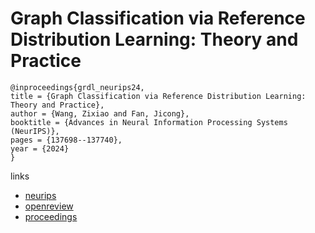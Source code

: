 # Graph Classification via Reference Distribution Learning: Theory and Practice

```
@inproceedings{grdl_neurips24,
title = {Graph Classification via Reference Distribution Learning: Theory and Practice},
author = {Wang, Zixiao and Fan, Jicong},
booktitle = {Advances in Neural Information Processing Systems (NeurIPS)},
pages = {137698--137740},
year = {2024}
}
```

links
- [neurips](https://nips.cc/Conferences/2024/Schedule?showEvent=96839)
- [openreview](https://openreview.net/forum?id=1zVinhehks)
- [proceedings](https://papers.nips.cc//paper_files/paper/2024/hash/f900437fc473e78e88dc2e021f0fa512-Abstract-Conference.html)
